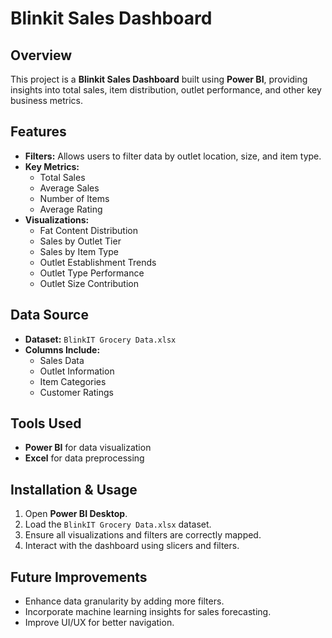 # Blinkit Sales Dashboard

## Overview
This project is a **Blinkit Sales Dashboard** built using **Power BI**, providing insights into total sales, item distribution, outlet performance, and other key business metrics.

## Features
- **Filters:** Allows users to filter data by outlet location, size, and item type.
- **Key Metrics:**
  - Total Sales
  - Average Sales
  - Number of Items
  - Average Rating
- **Visualizations:**
  - Fat Content Distribution
  - Sales by Outlet Tier
  - Sales by Item Type
  - Outlet Establishment Trends
  - Outlet Type Performance
  - Outlet Size Contribution

## Data Source
- **Dataset:** `BlinkIT Grocery Data.xlsx`
- **Columns Include:**
  - Sales Data
  - Outlet Information
  - Item Categories
  - Customer Ratings

## Tools Used
- **Power BI** for data visualization
- **Excel** for data preprocessing

## Installation & Usage
1. Open **Power BI Desktop**.
2. Load the `BlinkIT Grocery Data.xlsx` dataset.
3. Ensure all visualizations and filters are correctly mapped.
4. Interact with the dashboard using slicers and filters.

## Future Improvements
- Enhance data granularity by adding more filters.
- Incorporate machine learning insights for sales forecasting.
- Improve UI/UX for better navigation.


